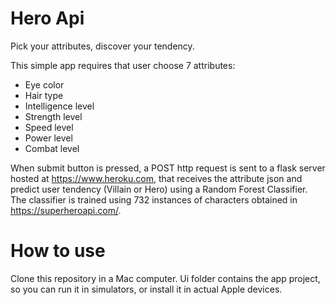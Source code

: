 # Hero Api
Pick your attributes, discover your tendency.

This simple app requires that user choose 7 attributes:
- Eye color
- Hair type
- Intelligence level
- Strength level
- Speed level
- Power level
- Combat level

When submit button is pressed, a POST http request is sent to a flask server hosted at https://www.heroku.com, that receives the
attribute json and predict user tendency (Villain or Hero) using a Random Forest Classifier. The classifier is trained using 732 instances of characters 
obtained in https://superheroapi.com/.

# How to use
Clone this repository in a Mac computer. Ui folder contains the app project, so you can run it in simulators, or install it in actual Apple devices. 

